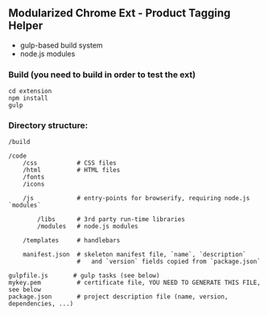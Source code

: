 ## Modularized Chrome Ext - Product Tagging Helper

* gulp-based build system
* node.js modules

### Build (you need to build in order to test the ext)

    cd extension
    npm install
    gulp

### Directory structure:

    /build
    
    /code
        /css           # CSS files
        /html          # HTML files
        /fonts
        /icons

        /js            # entry-points for browserify, requiring node.js `modules`
    
            /libs      # 3rd party run-time libraries
            /modules   # node.js modules

        /templates     # handlebars
    
        manifest.json  # skeleton manifest file, `name`, `description`
                       #   and `version` fields copied from `package.json`
    
    gulpfile.js       # gulp tasks (see below)
    mykey.pem          # certificate file, YOU NEED TO GENERATE THIS FILE, see below
    package.json       # project description file (name, version, dependencies, ...)